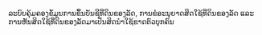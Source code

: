 ລະບົບຄຸ້ມຄອງຂໍ້ມູນການຂຶ້ນບັນຊີທີ່ດິນຂອງລັດ, ການຂໍອະນຸຍາດສິດໃຊ້ທີ່ດິນຂອງລັດ ແລະ ການຫັນສິດໃຊ້ທີ່ດິນຂອງລັດມາເປັນສິດນໍາໃຊ້ຂາດຕົວບຸກຄົນ